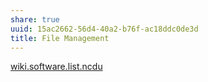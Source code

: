 ```yaml
---
share: true
uuid: 15ac2662-56d4-40a2-b76f-ac18ddc0de3d
title: File Management
---
```

[wiki.software.list.ncdu](/dentropydaemon-wiki/Software/List/ncdu)